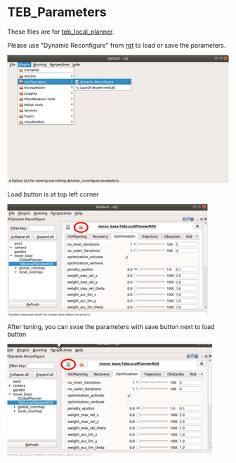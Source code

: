 # TEB_Parameters

These files are for [teb_local_planner](http://wiki.ros.org/teb_local_planner).

Please use "Dynamic Reconfigure" from [rqt](http://wiki.ros.org/rqt) to load or save the parameters.

![image](https://github.com/jeremylu0601/TEB_Parameters/blob/master/images/open_kinetic_reconfigure.png)



Load button is at top left corner 

![image](https://github.com/jeremylu0601/TEB_Parameters/blob/master/images/load.png)


After tuning, you can svae the parameters with save button next to load button

![image](https://github.com/jeremylu0601/TEB_Parameters/blob/master/images/save.png)


